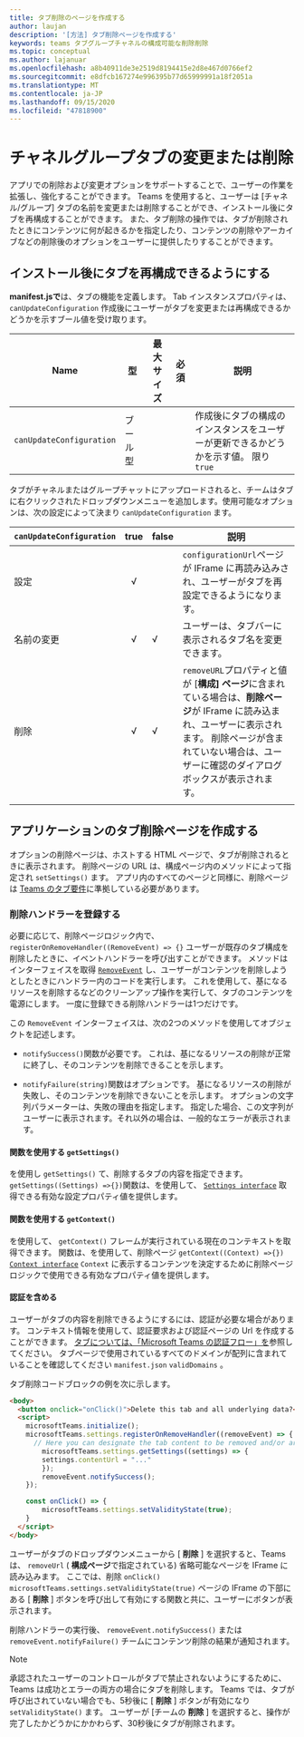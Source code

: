 ```yaml
---
title: タブ削除のページを作成する
author: laujan
description: '[方法] タブ削除ページを作成する'
keywords: teams タブグループチャネルの構成可能な削除削除
ms.topic: conceptual
ms.author: lajanuar
ms.openlocfilehash: a8b40911de3e2519d8194415e2d8e467d0766ef2
ms.sourcegitcommit: e8dfcb167274e996395b77d65999991a18f2051a
ms.translationtype: MT
ms.contentlocale: ja-JP
ms.lasthandoff: 09/15/2020
ms.locfileid: "47818900"
---
```

# <a name="modify-or-remove-a-channel-group-tab"></a>チャネルグループタブの変更または削除

アプリでの削除および変更オプションをサポートすることで、ユーザーの作業を拡張し、強化することができます。 Teams を使用すると、ユーザーは [チャネル/グループ] タブの名前を変更または削除することができ、インストール後にタブを再構成することができます。 また、タブ削除の操作では、タブが削除されたときにコンテンツに何が起きるかを指定したり、コンテンツの削除やアーカイブなどの削除後のオプションをユーザーに提供したりすることができます。

## <a name="enable-your-tab-to-be-reconfigured-after-installation"></a>インストール後にタブを再構成できるようにする

**manifest.jsで**は、タブの機能を定義します。 Tab インスタンスプロパティは、 `canUpdateConfiguration` 作成後にユーザーがタブを変更または再構成できるかどうかを示すブール値を受け取ります。

|Name| 型| 最大サイズ | 必須 | 説明|
|---|---|---|---|---|
|`canUpdateConfiguration`|ブール型|||作成後にタブの構成のインスタンスをユーザーが更新できるかどうかを示す値。 限り `true`|

タブがチャネルまたはグループチャットにアップロードされると、チームはタブに右クリックされたドロップダウンメニューを追加します。使用可能なオプションは、次の設定によって決まり `canUpdateConfiguration` ます。

| `canUpdateConfiguration`| true   | false | 説明 |
| ----------------------- | :----: | ----- | ----------- |
|     設定            |   √    |       |`configurationUrl`ページが IFrame に再読み込みされ、ユーザーがタブを再設定できるようになります。  |
|     名前の変更              |   √    |   √   | ユーザーは、タブバーに表示されるタブ名を変更できます。          |
|     削除              |   √    |   √   |  `removeURL`プロパティと値が [**構成] ページ**に含まれている場合は、**削除ページ**が IFrame に読み込まれ、ユーザーに表示されます。 削除ページが含まれていない場合は、ユーザーに確認のダイアログボックスが表示されます。          |
|||||

## <a name="create-a-tab-removal-page-for-your-application"></a>アプリケーションのタブ削除ページを作成する

オプションの削除ページは、ホストする HTML ページで、タブが削除されるときに表示されます。 削除ページの URL は、構成ページ内のメソッドによって指定され `setSettings()` ます。 アプリ内のすべてのページと同様に、削除ページは [Teams のタブ要件](~/tabs/how-to/add-tab.md)に準拠している必要があります。

### <a name="register-a-remove-handler"></a>削除ハンドラーを登録する

必要に応じて、削除ページロジック内で、 `registerOnRemoveHandler((RemoveEvent) => {}` ユーザーが既存のタブ構成を削除したときに、イベントハンドラーを呼び出すことができます。 メソッドはインターフェイスを取得 [`RemoveEvent`](/javascript/api/@microsoft/teams-js/microsoftteams.settings.removeevent?view=msteams-client-js-latest) し、ユーザーがコンテンツを削除しようとしたときにハンドラー内のコードを実行します。 これを使用して、基になるリソースを削除するなどのクリーンアップ操作を実行して、タブのコンテンツを電源にします。 一度に登録できる削除ハンドラーは1つだけです。

この `RemoveEvent` インターフェイスは、次の2つのメソッドを使用してオブジェクトを記述します。

* `notifySuccess()`関数が必要です。 これは、基になるリソースの削除が正常に終了し、そのコンテンツを削除できることを示します。

* `notifyFailure(string)`関数はオプションです。 基になるリソースの削除が失敗し、そのコンテンツを削除できないことを示します。 オプションの文字列パラメーターは、失敗の理由を指定します。 指定した場合、この文字列がユーザーに表示されます。それ以外の場合は、一般的なエラーが表示されます。

#### <a name="use-the-getsettings-function"></a>関数を使用する `getSettings()`

を使用し `getSettings()` て、削除するタブの内容を指定できます。 `getSettings((Settings) =>{})`関数は、を使用して、 [`Settings interface`](/javascript/api/@microsoft/teams-js/microsoftteams.settings.settings?view=msteams-client-js-latest) 取得できる有効な設定プロパティ値を提供します。

#### <a name="use-the-getcontext-function"></a>関数を使用する `getContext()`

を使用して、 `getContext()` フレームが実行されている現在のコンテキストを取得できます。 関数は、を使用して、削除ページ `getContext((Context) =>{})` [`Context interface`](/javascript/api/@microsoft/teams-js/microsoftteams.context?view=msteams-client-js-latest) `Context` に表示するコンテンツを決定するために削除ページロジックで使用できる有効なプロパティ値を提供します。

#### <a name="include-authentication"></a>認証を含める

ユーザーがタブの内容を削除できるようにするには、認証が必要な場合があります。 コンテキスト情報を使用して、認証要求および認証ページの Url を作成することができます。 [タブについては、「Microsoft Teams の認証フロー」を](~/tabs/how-to/authentication/auth-flow-tab.md)参照してください。 タブページで使用されているすべてのドメインが配列に含まれていることを確認してください `manifest.json` `validDomains` 。

タブ削除コードブロックの例を次に示します。

```html
<body>
  <button onclick="onClick()">Delete this tab and all underlying data?</button>
  <script>
    microsoftTeams.initialize();
    microsoftTeams.settings.registerOnRemoveHandler((removeEvent) => {
      // Here you can designate the tab content to be removed and/or archived.
        microsoftTeams.settings.getSettings((settings) => {
        settings.contentUrl = "..."
        });
        removeEvent.notifySuccess();
    });

    const onClick() => {
        microsoftTeams.settings.setValidityState(true);
    }
  </script>
</body>

```

ユーザーがタブのドロップダウンメニューから [ **削除** ] を選択すると、Teams は、 `removeUrl` ( **構成ページ**で指定されている) 省略可能なページを IFrame に読み込みます。 ここでは、削除 `onClick()` `microsoftTeams.settings.setValidityState(true)` ページの IFrame の下部にある [ **削除** ] ボタンを呼び出して有効にする関数と共に、ユーザーにボタンが表示されます。

削除ハンドラーの実行後、 `removeEvent.notifySuccess()` または `removeEvent.notifyFailure()` チームにコンテンツ削除の結果が通知されます。

>[!NOTE]
>承認されたユーザーのコントロールがタブで禁止されないようにするために、Teams は成功とエラーの両方の場合にタブを削除します。
>Teams では、タブが呼び出されていない場合でも、5秒後に [ **削除** ] ボタンが有効になり `setValidityState()` ます。
>ユーザーが [チームの **削除** ] を選択すると、操作が完了したかどうかにかかわらず、30秒後にタブが削除されます。
